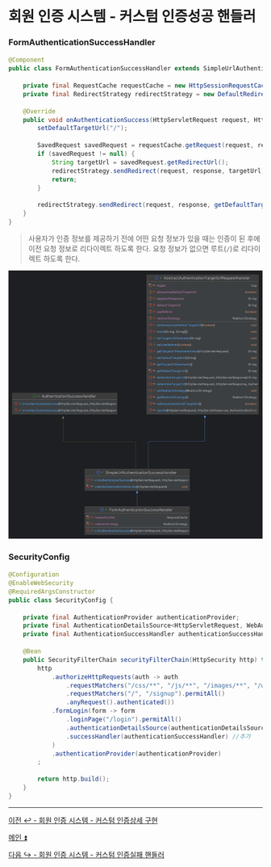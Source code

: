 # 회원 인증 시스템 - 커스텀 인증성공 핸들러

### FormAuthenticationSuccessHandler

```java
@Component
public class FormAuthenticationSuccessHandler extends SimpleUrlAuthenticationSuccessHandler {

    private final RequestCache requestCache = new HttpSessionRequestCache();
    private final RedirectStrategy redirectStrategy = new DefaultRedirectStrategy();

    @Override
    public void onAuthenticationSuccess(HttpServletRequest request, HttpServletResponse response, Authentication authentication) throws IOException, ServletException {
        setDefaultTargetUrl("/");

        SavedRequest savedRequest = requestCache.getRequest(request, response);
        if (savedRequest != null) {
            String targetUrl = savedRequest.getRedirectUrl();
            redirectStrategy.sendRedirect(request, response, targetUrl);
            return;
        }

        redirectStrategy.sendRedirect(request, response, getDefaultTargetUrl());
    }
}
```

> 사용자가 인증 정보를 제공하기 전에 어떤 요청 정보가 있을 때는 인증이 된 후에 이전 요청 정보로 리다이렉트 하도록 한다. 요청 정보가 없으면 루트(`/`)로 리다이렉트 하도록 한다.

![img.png](img.png)

### SecurityConfig
```java
@Configuration
@EnableWebSecurity
@RequiredArgsConstructor
public class SecurityConfig {

    private final AuthenticationProvider authenticationProvider;
    private final AuthenticationDetailsSource<HttpServletRequest, WebAuthenticationDetails> authenticationDetailsSource;
    private final AuthenticationSuccessHandler authenticationSuccessHandler;

    @Bean
    public SecurityFilterChain securityFilterChain(HttpSecurity http) throws Exception {
        http
            .authorizeHttpRequests(auth -> auth
                .requestMatchers("/css/**", "/js/**", "/images/**", "/webjars/**", "/favicon.*", "/*/icon-*").permitAll() //정적 자원 관리
                .requestMatchers("/", "/signup").permitAll()
                .anyRequest().authenticated())
            .formLogin(form -> form
                .loginPage("/login").permitAll()
                .authenticationDetailsSource(authenticationDetailsSource)
                .successHandler(authenticationSuccessHandler) //추가
            )
            .authenticationProvider(authenticationProvider)
        ;

        return http.build();
    }
}
```

---

[이전 ↩️ - 회원 인증 시스템 - 커스텀 인증상세 구현](https://github.com/genesis12345678/TIL/blob/main/Spring/security/security/Projects/%ED%9A%8C%EC%9B%90_%EC%9D%B8%EC%A6%9D_%EC%8B%9C%EC%8A%A4%ED%85%9C/%EC%9D%B8%EC%A6%9D%EC%83%81%EC%84%B8/Main.md)

[메인 ⏫](https://github.com/genesis12345678/TIL/blob/main/Spring/security/security/main.md)

[다음 ↪️ - 회원 인증 시스템 - 커스텀 인증실패 핸들러](https://github.com/genesis12345678/TIL/blob/main/Spring/security/security/Projects/%ED%9A%8C%EC%9B%90_%EC%9D%B8%EC%A6%9D_%EC%8B%9C%EC%8A%A4%ED%85%9C/%EC%9D%B8%EC%A6%9D%EC%8B%A4%ED%8C%A8%ED%95%B8%EB%93%A4%EB%9F%AC/Main.md)
